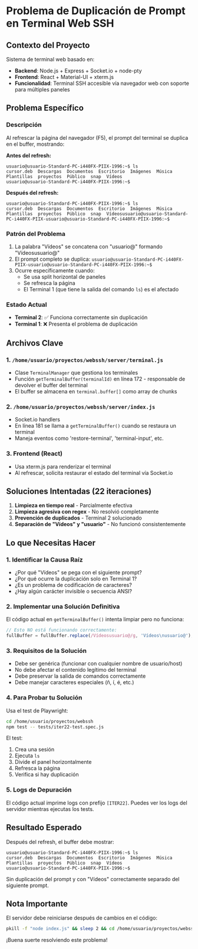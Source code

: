 # Problema de Duplicación de Prompt en Terminal Web SSH

## Contexto del Proyecto
Sistema de terminal web basado en:
- **Backend**: Node.js + Express + Socket.io + node-pty
- **Frontend**: React + Material-UI + xterm.js
- **Funcionalidad**: Terminal SSH accesible vía navegador web con soporte para múltiples paneles

## Problema Específico

### Descripción
Al refrescar la página del navegador (F5), el prompt del terminal se duplica en el buffer, mostrando:

**Antes del refresh:**
```
usuario@usuario-Standard-PC-i440FX-PIIX-1996:~$ ls
cursor.deb  Descargas  Documentos  Escritorio  Imágenes  Música  Plantillas  proyectos  Público  snap  Vídeos
usuario@usuario-Standard-PC-i440FX-PIIX-1996:~$ 
```

**Después del refresh:**
```
usuario@usuario-Standard-PC-i440FX-PIIX-1996:~$ ls
cursor.deb  Descargas  Documentos  Escritorio  Imágenes  Música  Plantillas  proyectos  Público  snap  Vídeosusuario@usuario-Standard-PC-i440FX-PIIX-usuario@usuario-Standard-PC-i440FX-PIIX-1996:~$ 
```

### Patrón del Problema
1. La palabra "Vídeos" se concatena con "usuario@" formando "Vídeosusuario@"
2. El prompt completo se duplica: `usuario@usuario-Standard-PC-i440FX-PIIX-usuario@usuario-Standard-PC-i440FX-PIIX-1996:~$`
3. Ocurre específicamente cuando:
   - Se usa split horizontal de paneles
   - Se refresca la página
   - El Terminal 1 (que tiene la salida del comando `ls`) es el afectado

### Estado Actual
- **Terminal 2**: ✅ Funciona correctamente sin duplicación
- **Terminal 1**: ❌ Presenta el problema de duplicación

## Archivos Clave

### 1. `/home/usuario/proyectos/webssh/server/terminal.js`
- Clase `TerminalManager` que gestiona los terminales
- Función `getTerminalBuffer(terminalId)` en línea 172 - responsable de devolver el buffer del terminal
- El buffer se almacena en `terminal.buffer[]` como array de chunks

### 2. `/home/usuario/proyectos/webssh/server/index.js`
- Socket.io handlers
- En línea 181 se llama a `getTerminalBuffer()` cuando se restaura un terminal
- Maneja eventos como 'restore-terminal', 'terminal-input', etc.

### 3. Frontend (React)
- Usa xterm.js para renderizar el terminal
- Al refrescar, solicita restaurar el estado del terminal vía Socket.io

## Soluciones Intentadas (22 iteraciones)

1. **Limpieza en tiempo real** - Parcialmente efectiva
2. **Limpieza agresiva con regex** - No resolvió completamente
3. **Prevención de duplicados** - Terminal 2 solucionado
4. **Separación de "Vídeos" y "usuario"** - No funcionó consistentemente

## Lo que Necesitas Hacer

### 1. Identificar la Causa Raíz
- ¿Por qué "Vídeos" se pega con el siguiente prompt?
- ¿Por qué ocurre la duplicación solo en Terminal 1?
- ¿Es un problema de codificación de caracteres?
- ¿Hay algún carácter invisible o secuencia ANSI?

### 2. Implementar una Solución Definitiva
El código actual en `getTerminalBuffer()` intenta limpiar pero no funciona:

```javascript
// Esto NO está funcionando correctamente:
fullBuffer = fullBuffer.replace(/Vídeosusuario@/g, 'Vídeos\nusuario@');
```

### 3. Requisitos de la Solución
- Debe ser genérica (funcionar con cualquier nombre de usuario/host)
- No debe afectar el contenido legítimo del terminal
- Debe preservar la salida de comandos correctamente
- Debe manejar caracteres especiales (ñ, í, é, etc.)

### 4. Para Probar tu Solución
Usa el test de Playwright:
```bash
cd /home/usuario/proyectos/webssh
npm test -- tests/iter22-test.spec.js
```

El test:
1. Crea una sesión
2. Ejecuta `ls`
3. Divide el panel horizontalmente
4. Refresca la página
5. Verifica si hay duplicación

### 5. Logs de Depuración
El código actual imprime logs con prefijo `[ITER22]`. Puedes ver los logs del servidor mientras ejecutas los tests.

## Resultado Esperado
Después del refresh, el buffer debe mostrar:
```
usuario@usuario-Standard-PC-i440FX-PIIX-1996:~$ ls
cursor.deb  Descargas  Documentos  Escritorio  Imágenes  Música  Plantillas  proyectos  Público  snap  Vídeos
usuario@usuario-Standard-PC-i440FX-PIIX-1996:~$ 
```

Sin duplicación del prompt y con "Vídeos" correctamente separado del siguiente prompt.

## Nota Importante
El servidor debe reiniciarse después de cambios en el código:
```bash
pkill -f "node index.js" && sleep 2 && cd /home/usuario/proyectos/webssh/server && node index.js &
```

¡Buena suerte resolviendo este problema!